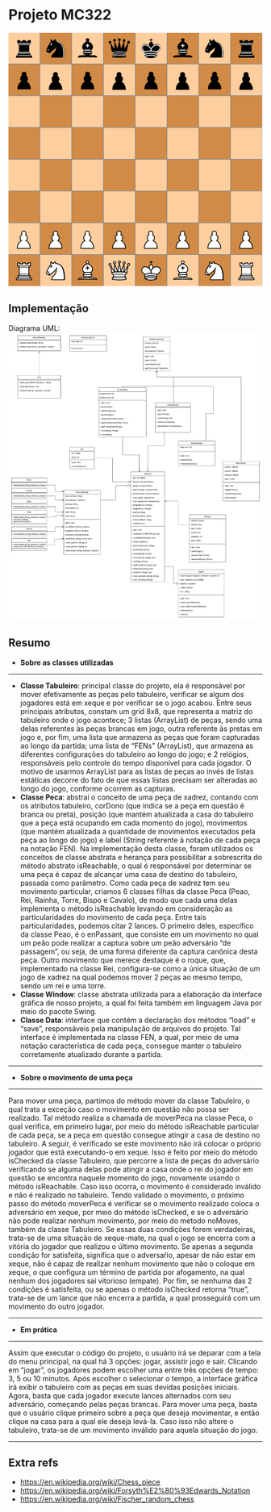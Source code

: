 # Projeto MC322

![chessboard](imgs/screenshot.png)

Implementação
-----
Diagrama UML:
![diagrama](imgs/diagrama.png)

Resumo
-----
* **Sobre as classes utilizadas**
-----
- **Classe Tabuleiro**: principal classe do projeto, ela é responsável por mover efetivamente as peças pelo tabuleiro, verificar se algum dos jogadores está em xeque e por verificar se o jogo acabou. Entre seus principais atributos, constam um grid 8x8, que representa a matriz do tabuleiro onde o jogo acontece; 3 listas (ArrayList) de peças, sendo uma delas referentes às peças brancas em jogo, outra referente às pretas em jogo e, por fim, uma lista que armazena as peças que foram capturadas ao longo da partida; uma lista de “FENs” (ArrayList), que armazena as diferentes configurações do tabuleiro ao longo do jogo; e 2 relógios, responsáveis pelo controle do tempo disponível para cada jogador.
O motivo de usarmos ArrayList para as listas de peças ao invés de listas estáticas decorre do fato de que essas listas precisam ser alteradas ao longo do jogo, conforme ocorrem as capturas.
- **Classe Peca**: abstrai o conceito de uma peça de xadrez, contando com os atributos tabuleiro, corDono (que indica se a peça em questão é branca ou preta), posição (que mantém atualizada a casa do tabuleiro que a peça está ocupando em cada momento do jogo), movimentos (que mantém atualizada a quantidade de movimentos executados pela peça ao longo do jogo) e label (String referente à notação de cada peça na notação FEN).
Na implementação desta classe, foram utilizados os conceitos de classe abstrata e herança para possibilitar a sobrescrita do método abstrato isReachable, o qual é responsável por determinar se uma peça é capaz de alcançar uma casa de destino do tabuleiro, passada como parâmetro. Como cada peça de xadrez tem seu movimento particular, criamos 6 classes filhas da classe Peca (Peao, Rei, Rainha, Torre, Bispo e Cavalo), de modo que cada uma delas implementa o método isReachable levando em consideração as particularidades do movimento de cada peça. Entre tais particularidades, podemos citar 2 lances. O primeiro deles, específico da classe Peao, é o enPassant, que consiste em um movimento no qual um peão pode realizar a captura sobre um peão adversário “de passagem”, ou seja, de uma forma diferente da captura canônica desta peça. Outro movimento que merece destaque é o roque, que, implementado na classe Rei, configura-se como a única situação de um jogo de xadrez na qual podemos mover 2 peças ao mesmo tempo, sendo um rei e uma torre.
- **Classe Window**: classe abstrata utilizada para a elaboração da interface gráfica de nosso projeto, a qual foi feita também em linguagem Java por meio do pacote Swing.
- **Classe Data**: interface que contém a declaração dos métodos “load” e “save”, responsáveis pela manipulação de arquivos do projeto. Tal interface é implementada na classe FEN, a qual, por meio de uma notação característica de cada peça, consegue manter o tabuleiro corretamente atualizado durante a partida.

-----
* **Sobre o movimento de uma peça**
-----
Para mover uma peça, partimos do método mover da classe Tabuleiro, o qual trata a exceção caso o movimento em questão não possa ser realizado. Tal método realiza a chamada de moverPeca na classe Peca, o qual verifica, em primeiro lugar, por meio do método isReachable particular de cada peça, se a peça em questão consegue atingir a casa de destino no tabuleiro.
A seguir, é verificado se este movimento não irá colocar o próprio jogador que está executando-o em xeque. Isso é feito por meio do método isChecked da classe Tabuleiro, que percorre a lista de peças do adversário verificando se alguma delas pode atingir a casa onde o rei do jogador em questão se encontra naquele momento do jogo, novamente usando o método isReachable. Caso isso ocorra, o movimento é considerado inválido e não é realizado no tabuleiro. 
Tendo validado o movimento, o próximo passo do método moverPeca é verificar se o movimento realizado coloca o adversário em xeque, por meio do método isChecked, e se o adversário não pode realizar nenhum movimento, por meio do método noMoves, também da classe Tabuleiro. Se essas duas condições forem verdadeiras, trata-se de uma situação de xeque-mate, na qual o jogo se encerra com a vitória do jogador que realizou o último movimento. Se apenas a segunda condição for satisfeita, significa que o adversaŕio, apesar de não estar em xeque, não é capaz de realizar nenhum movimento que não o coloque em xeque, o que configura um término de partida por afogamento, na qual nenhum dos jogadores sai vitorioso (empate). Por fim, se nenhuma das 2 condições é satisfeita, ou se apenas o método isChecked retorna “true”, trata-se de um lance que não encerra a partida, a qual prosseguirá com um movimento do outro jogador.

-----
* **Em prática**
-----
Assim que executar o código do projeto, o usuário irá se deparar com a tela do menu principal, na qual há 3 opções: jogar, assistir jogo e sair. Clicando em “jogar”, os jogadores podem escolher uma entre três opções de tempo: 3, 5 ou 10 minutos. Após escolher o selecionar o tempo, a interface gráfica irá exibir o tabuleiro com as peças em suas devidas posições iniciais. Agora, basta que cada jogador execute lances alternados com seu adversário, começando pelas peças brancas. Para mover uma peça, basta que o usuário clique primeiro sobre a peça que deseja movimentar, e então clique na casa para a qual ele deseja levá-la. Caso isso não altere o tabuleiro, trata-se de um movimento inválido para aquela situação do jogo.

-----
Extra refs
-----
  * https://en.wikipedia.org/wiki/Chess_piece
  * https://en.wikipedia.org/wiki/Forsyth%E2%80%93Edwards_Notation
  * https://en.wikipedia.org/wiki/Fischer_random_chess
